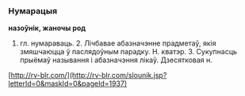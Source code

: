 ### Нумарацыя
**назоўнік, жаночы род**

1. гл. нумараваць. 2. Лічбавае абазначэнне прадметаў, якія змяшчаюцца ў паслядоўным парадку. Н. кватэр. 3. Сукупнасць прыёмаў называння і абазначэння лікаў. Дзесятковая н.

<a rel="author">[http://rv-blr.com/](http://rv-blr.com/slounik.jsp?letterId=0&maskId=0&pageId=1937)</a>
